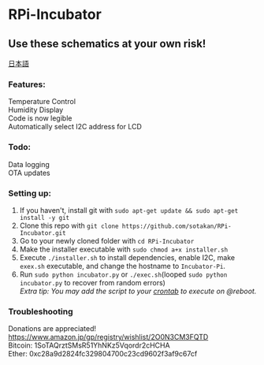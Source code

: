 # RPi-Incubator
## Use these schematics at your own risk!

[日本語](https://github.com/sotakan/RPi-Incubator/blob/master/README_JP.md)

### Features:  
Temperature Control  
Humidity Display  
Code is now legible  
Automatically select I2C address for LCD

### Todo:
Data logging  
OTA updates

### Setting up:
1. If you haven't, install git with `sudo apt-get update && sudo apt-get install -y git`  
2. Clone this repo with `git clone https://github.com/sotakan/RPi-Incubator.git`
3. Go to your newly cloned folder with `cd RPi-Incubator`
4. Make the installer executable with `sudo chmod a+x installer.sh`
5. Execute `./installer.sh` to install dependencies, enable I2C, make `exex.sh` executable, and change the hostname to `Incubator-Pi`.
6. Run `sudo python incubator.py` or `./exec.sh`(looped `sudo python incubator.py` to recover from random errors)  
*Extra tip: You may add the script to your [crontab](https://www.cyberciti.biz/faq/how-do-i-add-jobs-to-cron-under-linux-or-unix-oses/) to execute on @reboot.*

### Troubleshooting



Donations are appreciated!
https://www.amazon.jp/gp/registry/wishlist/2O0N3CM3FQTD    
Bitcoin: 1SoTAQrztSMsR51YhNKz5Vqordr2cHCHA   
Ether: 0xc28a9d2824fc329804700c23cd9602f3af9c67cf
